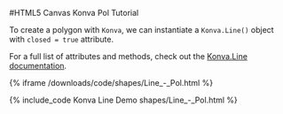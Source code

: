 
#HTML5 Canvas Konva Pol Tutorial

To create a polygon with `Konva`, we can instantiate a `Konva.Line()` object with `closed = true` attribute.

For a full list of attributes and methods, check out the [Konva.Line documentation](http://konva.github.io/api/Konva.Line.html).

{% iframe /downloads/code/shapes/Line_-_Pol.html %}

{% include_code Konva Line Demo shapes/Line_-_Pol.html %}